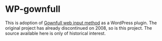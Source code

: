WP-gownfull
===========
This is adoption of [Gownfull web input method](http://code.google.com/p/gownfull/) as a WordPress plugin. The original project has already discontinued on 2008, so is this project. The source available here is only of historical interest.
